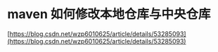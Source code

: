 # maven 如何修改本地仓库与中央仓库

[https://blog.csdn.net/wzp6010625/article/details/53285093](https://blog.csdn.net/wzp6010625/article/details/53285093)

